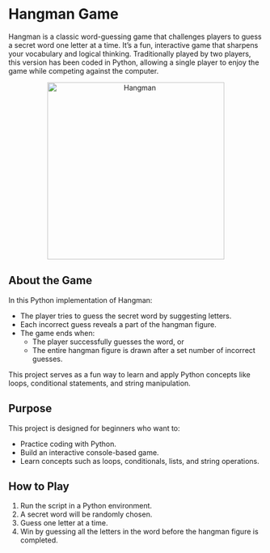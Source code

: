 # Hangman Game

Hangman is a classic word-guessing game that challenges players to guess a secret word one letter at a time. It’s a fun, interactive game that sharpens your vocabulary and logical thinking. Traditionally played by two players, this version has been coded in Python, allowing a single player to enjoy the game while competing against the computer.

<p align='center'>
  <a>
    <img src='https://github.com/user-attachments/assets/52e8f301-3fa1-4e49-805c-3a9c0f94e1f4' alt='Hangman' width=350>
  </a>
</p>

## About the Game

In this Python implementation of Hangman:
- The player tries to guess the secret word by suggesting letters.
- Each incorrect guess reveals a part of the hangman figure.
- The game ends when:
  - The player successfully guesses the word, or
  - The entire hangman figure is drawn after a set number of incorrect guesses.

This project serves as a fun way to learn and apply Python concepts like loops, conditional statements, and string manipulation.

## Purpose

This project is designed for beginners who want to:
- Practice coding with Python.
- Build an interactive console-based game.
- Learn concepts such as loops, conditionals, lists, and string operations.

## How to Play

1. Run the script in a Python environment.
2. A secret word will be randomly chosen.
3. Guess one letter at a time.
4. Win by guessing all the letters in the word before the hangman figure is completed.

